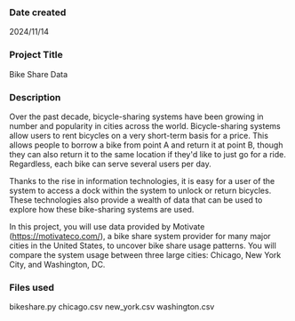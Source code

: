 ### Date created
2024/11/14

### Project Title
Bike Share Data

### Description
Over the past decade, bicycle-sharing systems have been growing in number and popularity in cities across the world. Bicycle-sharing systems allow users to rent bicycles on a very short-term basis for a price. This allows people to borrow a bike from point A and return it at point B, though they can also return it to the same location if they'd like to just go for a ride. Regardless, each bike can serve several users per day.

Thanks to the rise in information technologies, it is easy for a user of the system to access a dock within the system to unlock or return bicycles. These technologies also provide a wealth of data that can be used to explore how these bike-sharing systems are used.

In this project, you will use data provided by Motivate (https://motivateco.com/), a bike share system provider for many major cities in the United States, to uncover bike share usage patterns. You will compare the system usage between three large cities: Chicago, New York City, and Washington, DC.

### Files used
bikeshare.py
chicago.csv
new_york.csv
washington.csv


